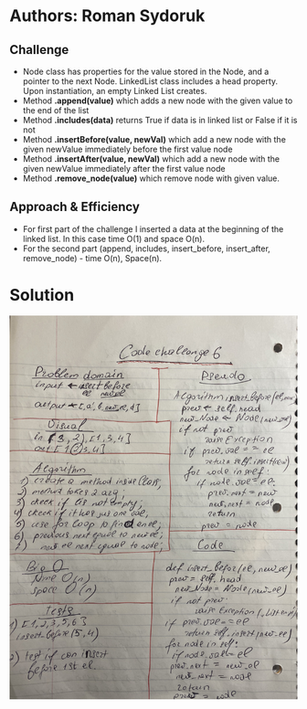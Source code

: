# Authors: Roman Sydoruk

## Challenge
* Node class has properties for the value stored in the Node, and a pointer to the next Node. LinkedList class includes a head property. Upon instantiation, an empty Linked List creates.
* Method <b>.append(value)</b> which adds a new node with the given value to the end of the list
* Method <b> .includes(data)</b > returns True if data is in linked list or False if it is not
* Method <b>.insertBefore(value, newVal)</b> which add a new node with the given newValue immediately before the first value node
* Method <b>.insertAfter(value, newVal)</b> which add a new node with the given newValue immediately after the first value node
* Method <b>.remove_node(value)</b> which remove node with given value.

## Approach & Efficiency
* For first part of the  challenge I inserted a data at the beginning of the linked list. In this case time O(1) and space O(n).
* For the second part (append, includes, insert_before, insert_after, remove_node) - time O(n), Space(n). 

# Solution
<img src="https://github.com/sydoruk89/python-data-structures-and-algorithms/blob/master/assets/challenge-6.jpg">
